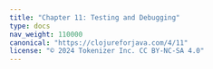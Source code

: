 ```yaml
---
title: "Chapter 11: Testing and Debugging"
type: docs
nav_weight: 110000
canonical: "https://clojureforjava.com/4/11"
license: "© 2024 Tokenizer Inc. CC BY-NC-SA 4.0"
---
```

